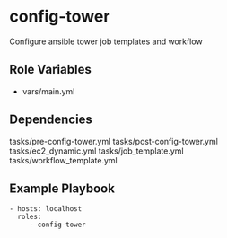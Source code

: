 config-tower
============

Configure ansible tower job templates and workflow

Role Variables
--------------

- vars/main.yml

Dependencies
------------

tasks/pre-config-tower.yml
tasks/post-config-tower.yml
tasks/ec2_dynamic.yml
tasks/job_template.yml
tasks/workflow_template.yml

Example Playbook
----------------

    - hosts: localhost
      roles:
         - config-tower

